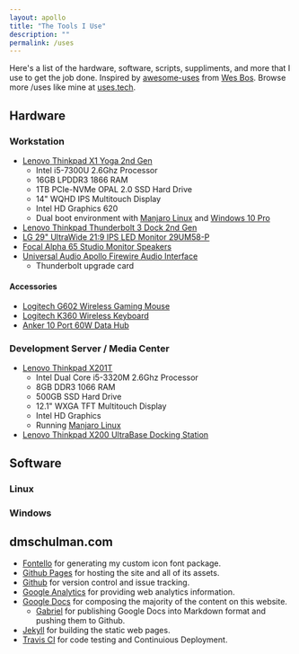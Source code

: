 ```yaml
---
layout: apollo
title: "The Tools I Use"
description: ""
permalink: /uses
---
```


Here's a list of the hardware, software, scripts, suppliments, and more that I use to get the job done. Inspired by [awesome-uses](https://github.com/wesbos/awesome-uses) from [Wes Bos](https://github.com/wesbos). Browse more /uses like mine at [uses.tech](https://uses.tech/).

## Hardware

### Workstation

* [Lenovo Thinkpad X1 Yoga 2nd Gen](https://www.lenovo.com/us/en/laptops/thinkpad/thinkpad-yoga/Thinkpad-X1-Yoga-2nd-Gen/p/22TP2TXX12Y)
    * Intel i5-7300U 2.6Ghz Processor
    * 16GB LPDDR3 1866 RAM
    * 1TB PCIe-NVMe OPAL 2.0 SSD Hard Drive
    * 14" WQHD IPS Multitouch Display
    * Intel HD Graphics 620
    * Dual boot environment with [Manjaro Linux](https://manjaro.org/) and [Windows 10 Pro](https://www.microsoft.com/en-us/p/windows-10-pro/df77x4d43rkt/)
* [Lenovo Thinkpad Thunderbolt 3 Dock 2nd Gen](https://www.lenovo.com/us/en/accessories-and-monitors/home-office/Thunderbolt-Dock-Gen-2-US/p/40AN0135US)
* [LG 29" UltraWide 21:9 IPS LED Monitor 29UM58-P](https://www.lg.com/us/monitors/lg-29UM58-P-ultrawide-monitor)
* [Focal Alpha 65 Studio Monitor Speakers](https://www.focal.com/en/pro-audio/monitoring-speakers/alpha/monitoring-speakers/alpha-65)
* [Universal Audio Apollo Firewire Audio Interface](https://www.uaudio.com/audio-interfaces/apollo.html)
    * Thunderbolt upgrade card

#### Accessories
* [Logitech G602 Wireless Gaming Mouse](https://www.logitech.com/en-ch/product/g602-wireless-gaming-mouse)
* [Logitech K360 Wireless Keyboard](https://www.logitech.com/en-us/product/keyboard-k360)
* [Anker 10 Port 60W Data Hub](https://www.anker.com/products/variant/anker-10-port-60w-data-hub/A7515111)

### Development Server / Media Center

* [Lenovo Thinkpad X201T](http://www.thinkwiki.org/wiki/Category:X201_Tablet)
    * Intel Dual Core i5-3320M 2.6Ghz Processor
    * 8GB DDR3 1066 RAM
    * 500GB SSD Hard Drive
    * 12.1" WXGA TFT Multitouch Display
    * Intel HD Graphics
    * Running [Manjaro Linux](https://manjaro.org/)
* [Lenovo Thinkpad X200 UltraBase Docking Station](https://support.lenovo.com/us/en/solutions/migr-70299)

## Software
### Linux
### Windows

## dmschulman.com

* [Fontello](http://fontello.com/) for generating my custom icon font package.
* [Github Pages](https://pages.github.com/) for hosting the site and all of its assets.
* [Github](https://github.com/) for version control and issue tracking.
* [Google Analytics](https://analytics.google.com/analytics/web/) for providing web analytics information.
* [Google Docs](https://docs.google.com/) for composing the majority of the content on this website.
   * [Gabriel](https://gsuite.google.com/marketplace/app/gabriel/502018707867) for publishing Google Docs into Markdown format and pushing them to Github.
* [Jekyll](https://jekyllrb.com/) for building the static web pages.
* [Travis CI](https://travis-ci.org/) for code testing and Continuious Deployment.
